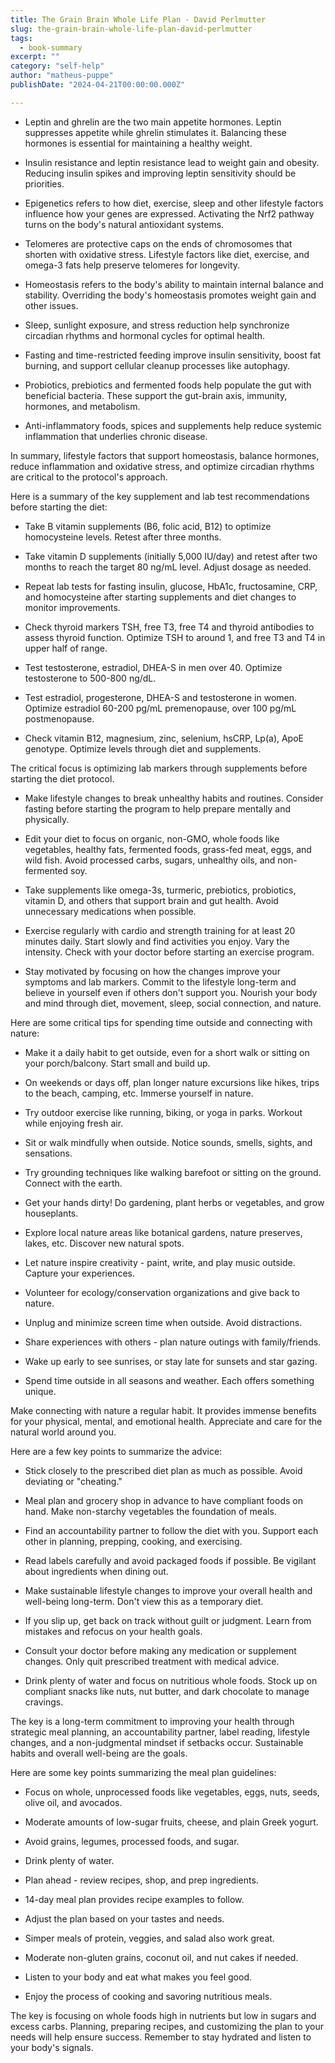 ```yaml
---
title: The Grain Brain Whole Life Plan - David Perlmutter
slug: the-grain-brain-whole-life-plan-david-perlmutter
tags: 
  - book-summary
excerpt: ""
category: "self-help"
author: "matheus-puppe"
publishDate: "2024-04-21T00:00:00.000Z"

---
```



- Leptin and ghrelin are the two main appetite hormones. Leptin suppresses appetite while ghrelin stimulates it. Balancing these hormones is essential for maintaining a healthy weight. 

- Insulin resistance and leptin resistance lead to weight gain and obesity. Reducing insulin spikes and improving leptin sensitivity should be priorities.

- Epigenetics refers to how diet, exercise, sleep and other lifestyle factors influence how your genes are expressed. Activating the Nrf2 pathway turns on the body's natural antioxidant systems.

- Telomeres are protective caps on the ends of chromosomes that shorten with oxidative stress. Lifestyle factors like diet, exercise, and omega-3 fats help preserve telomeres for longevity. 

- Homeostasis refers to the body's ability to maintain internal balance and stability. Overriding the body's homeostasis promotes weight gain and other issues.

- Sleep, sunlight exposure, and stress reduction help synchronize circadian rhythms and hormonal cycles for optimal health.

- Fasting and time-restricted feeding improve insulin sensitivity, boost fat burning, and support cellular cleanup processes like autophagy.

- Probiotics, prebiotics and fermented foods help populate the gut with beneficial bacteria. These support the gut-brain axis, immunity, hormones, and metabolism.

- Anti-inflammatory foods, spices and supplements help reduce systemic inflammation that underlies chronic disease.

In summary, lifestyle factors that support homeostasis, balance hormones, reduce inflammation and oxidative stress, and optimize circadian rhythms are critical to the protocol's approach.

 Here is a summary of the key supplement and lab test recommendations before starting the diet:

- Take B vitamin supplements (B6, folic acid, B12) to optimize homocysteine levels. Retest after three months.

- Take vitamin D supplements (initially 5,000 IU/day) and retest after two months to reach the target 80 ng/mL level. Adjust dosage as needed. 

- Repeat lab tests for fasting insulin, glucose, HbA1c, fructosamine, CRP, and homocysteine after starting supplements and diet changes to monitor improvements.

- Check thyroid markers TSH, free T3, free T4 and thyroid antibodies to assess thyroid function. Optimize TSH to around 1, and free T3 and T4 in upper half of range.

- Test testosterone, estradiol, DHEA-S in men over 40. Optimize testosterone to 500-800 ng/dL.

- Test estradiol, progesterone, DHEA-S and testosterone in women. Optimize estradiol 60-200 pg/mL premenopause, over 100 pg/mL postmenopause.

- Check vitamin B12, magnesium, zinc, selenium, hsCRP, Lp(a), ApoE genotype. Optimize levels through diet and supplements.

The critical focus is optimizing lab markers through supplements before starting the diet protocol.

 

- Make lifestyle changes to break unhealthy habits and routines. Consider fasting before starting the program to help prepare mentally and physically. 

- Edit your diet to focus on organic, non-GMO, whole foods like vegetables, healthy fats, fermented foods, grass-fed meat, eggs, and wild fish. Avoid processed carbs, sugars, unhealthy oils, and non-fermented soy.

- Take supplements like omega-3s, turmeric, prebiotics, probiotics, vitamin D, and others that support brain and gut health. Avoid unnecessary medications when possible.

- Exercise regularly with cardio and strength training for at least 20 minutes daily. Start slowly and find activities you enjoy. Vary the intensity. Check with your doctor before starting an exercise program. 

- Stay motivated by focusing on how the changes improve your symptoms and lab markers. Commit to the lifestyle long-term and believe in yourself even if others don't support you. Nourish your body and mind through diet, movement, sleep, social connection, and nature.

 Here are some critical tips for spending time outside and connecting with nature:

- Make it a daily habit to get outside, even for a short walk or sitting on your porch/balcony. Start small and build up.

- On weekends or days off, plan longer nature excursions like hikes, trips to the beach, camping, etc. Immerse yourself in nature.

- Try outdoor exercise like running, biking, or yoga in parks. Workout while enjoying fresh air.

- Sit or walk mindfully when outside. Notice sounds, smells, sights, and sensations. 

- Try grounding techniques like walking barefoot or sitting on the ground. Connect with the earth. 

- Get your hands dirty! Do gardening, plant herbs or vegetables, and grow houseplants.

- Explore local nature areas like botanical gardens, nature preserves, lakes, etc. Discover new natural spots.

- Let nature inspire creativity - paint, write, and play music outside. Capture your experiences. 

- Volunteer for ecology/conservation organizations and give back to nature.

- Unplug and minimize screen time when outside. Avoid distractions.

- Share experiences with others - plan nature outings with family/friends. 

- Wake up early to see sunrises, or stay late for sunsets and star gazing.

- Spend time outside in all seasons and weather. Each offers something unique.

Make connecting with nature a regular habit. It provides immense benefits for your physical, mental, and emotional health. Appreciate and care for the natural world around you.

 Here are a few key points to summarize the advice:

- Stick closely to the prescribed diet plan as much as possible. Avoid deviating or "cheating."

- Meal plan and grocery shop in advance to have compliant foods on hand. Make non-starchy vegetables the foundation of meals.

- Find an accountability partner to follow the diet with you. Support each other in planning, prepping, cooking, and exercising. 

- Read labels carefully and avoid packaged foods if possible. Be vigilant about ingredients when dining out.

- Make sustainable lifestyle changes to improve your overall health and well-being long-term. Don't view this as a temporary diet. 

- If you slip up, get back on track without guilt or judgment. Learn from mistakes and refocus on your health goals.

- Consult your doctor before making any medication or supplement changes. Only quit prescribed treatment with medical advice.

- Drink plenty of water and focus on nutritious whole foods. Stock up on compliant snacks like nuts, nut butter, and dark chocolate to manage cravings.

The key is a long-term commitment to improving your health through strategic meal planning, an accountability partner, label reading, lifestyle changes, and a non-judgmental mindset if setbacks occur. Sustainable habits and overall well-being are the goals.

 Here are some key points summarizing the meal plan guidelines:

- Focus on whole, unprocessed foods like vegetables, eggs, nuts, seeds, olive oil, and avocados. 

- Moderate amounts of low-sugar fruits, cheese, and plain Greek yogurt.

- Avoid grains, legumes, processed foods, and sugar. 

- Drink plenty of water. 

- Plan ahead - review recipes, shop, and prep ingredients. 

- 14-day meal plan provides recipe examples to follow.

- Adjust the plan based on your tastes and needs. 

- Simper meals of protein, veggies, and salad also work great. 

- Moderate non-gluten grains, coconut oil, and nut cakes if needed.

- Listen to your body and eat what makes you feel good.

- Enjoy the process of cooking and savoring nutritious meals.

The key is focusing on whole foods high in nutrients but low in sugars and excess carbs. Planning, preparing recipes, and customizing the plan to your needs will help ensure success. Remember to stay hydrated and listen to your body's signals.